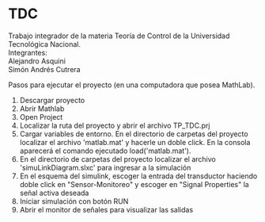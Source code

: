 # TDC
Trabajo integrador de la materia Teoría de Control de la Universidad Tecnológica Nacional.  
Integrantes:  
Alejandro Asquini  
Simón Andrés Cutrera  

Pasos para ejecutar el proyecto (en una computadora que posea MathLab).
1) Descargar proyecto
1) Abrir Mathlab
3) Open Project
4) Localizar la ruta del proyecto y abrir el archivo TP_TDC.prj
5) Cargar variables de entorno. En el directorio de carpetas del proyecto localizar el archivo 'matlab.mat' y hacerle un doble click. En la consola aparecerá el comando ejecutado load('matlab.mat').
6) En el directorio de carpetas del proyecto localizar el archivo 'simuLinkDiagram.slxc' para ingresar a la simulación
7) En el esquema del simulink, escoger la entrada del transductor haciendo doble click en "Sensor-Monitoreo" y escoger en "Signal Properties" la señal activa deseada
8) Iniciar simulación con botón RUN
9) Abrir el monitor de señales para visualizar las salidas
